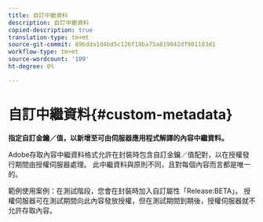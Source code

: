 ```yaml
---
title: 自訂中繼資料
description: 自訂中繼資料
copied-description: true
translation-type: tm+mt
source-git-commit: 89bdda1d4bd5c126f19ba75a819942df901183d1
workflow-type: tm+mt
source-wordcount: '109'
ht-degree: 0%

---
```



# 自訂中繼資料{#custom-metadata}

**指定自訂金鑰／值，以新增至可由伺服器應用程式解譯的內容中繼資料。**

Adobe存取內容中繼資料格式允許在封裝時包含自訂金鑰／值配對，以在授權發行期間由授權伺服器處理。 此中繼資料與原則不同，且對每個內容而言都是唯一的。

範例使用案例：在測試階段，您會在封裝時加入自訂屬性「Release:BETA」。 授權伺服器可在測試期間向此內容發放授權，但在測試期間到期後，授權伺服器就不允許存取內容。
